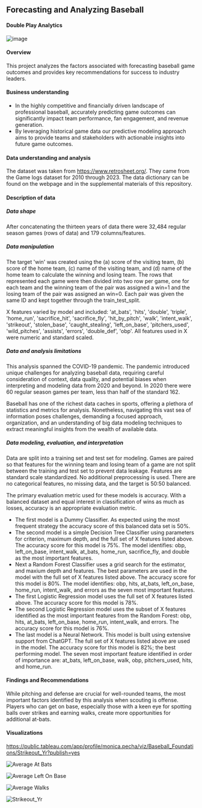 ## Forecasting and Analyzing Baseball
#### Double Play Analytics

![image](https://github.com/pecham1911/Double_Play_Analytics/assets/159095917/659eea84-0506-47f5-acad-eae626e2b7d7)

#### Overview
This project analyzes the factors associated with forecasting baseball game outcomes and provides key recommendations for success to industry leaders.

#### Business understanding
- In the highly competitive and financially driven landscape of professional baseball, accurately predicting game outcomes can significantly impact team performance, fan engagement, and revenue generation.
- By leveraging historical game data our predictive modeling approach aims to provide teams and stakeholders with actionable insights into future game outcomes.

#### Data understanding and analysis
The dataset was taken from https://www.retrosheet.org/. They came from the Game logs dataset for 2010 through 2023. The data dictionary can be found on the webpage and in the supplemental materials of this repository.

#### Description of data
##### Data shape
After concatenating the thirteen years of data there were 32,484 regular season games (rows of data) and 179 columns/features. 

##### Data manipulation
The target 'win' was created using the (a) score of the visiting team, (b) score of the home team, (c) name of the visiting team, and (d) name of the home team to calculate the winning and losing team. The rows that represented each game were then divided into two row per game, one for each team and the winning team of the pair was assigned a win=1 and the losing team of the pair was assigned an win=0. Each pair was given the same ID and kept together through the train_test_split. 

X features varied by model and included: 'at_bats', 'hits', 'double', 'triple', 'home_run', 'sacrifice_hit', 'sacrifice_fly', 'hit_by_pitch', 'walk', 'intent_walk', 'strikeout', 'stolen_base', 'caught_stealing', 'left_on_base', 'pitchers_used', 'wild_pitches', 'assists', 'errors', 'double_def', 'obp'. All features used in X were numeric and standard scaled. 

##### Data and analysis limitations
This analysis spanned the COVID-19 pandemic. The pandemic introduced unique challenges for analyzing baseball data, requiring careful consideration of context, data quality, and potential biases when interpreting and modeling data from 2020 and beyond. In 2020 there were 60 regular season games per team, less than half of the standard 162. 

Baseball has one of the richest data caches in sports, offering a plethora of statistics and metrics for analysis. Nonetheless, navigating this vast sea of information poses challenges, demanding a focused approach, organization, and an understanding of big data modeling techniques to extract meaningful insights from the wealth of available data.

##### Data modeling, evaluation, and interpretation
Data are split into a training set and test set for modeling. Games are paired so that features for the winning team and losing team of a game are not split between the training and test set to prevent data leakage. Features are standard scale standardized. No additional preprocessing is used. There are no categorical features, no missing data, and the target is 50:50 balanced. 

The primary evaluation metric used for these models is accuracy. With a balanced dataset and equal interest in classification of wins as much as losses, accuracy is an appropriate evaluation metric.

- The first model is a Dummy Classifier. As expected using the most frequent strategy the accuracy score of this balanced data set is 50%. 
- The second model is a simple Decision Tree Classifier using parameters for criterion, maximum depth, and the full set of X features listed above. The accuracy score for this model is 75%. The model identifies: obp, left_on_base, intent_walk, at_bats, home_run, sacrifice_fly, and double as the most important features.
- Next a Random Forest Classifier uses a grid search for the estimator, and maxium depth and features. The best parameters are used in the model with the full set of X features listed above. The accuracy score for this model is 80%. The model identifies: obp, hits, at_bats, left_on_base, home_run, intent_walk, and errors as the seven most important features.
- The first Logistic Regression model uses the full set of X features listed above. The accuracy score for this model is 78%.
- The second Logistic Regression model uses the subset of X features identified as the most important features from the Random Forest: obp, hits, at_bats, left_on_base, home_run, intent_walk, and errors. The accuracy score for this model is 76%.
- The last model is a Neural Network. This model is built using extensive support from ChatGPT. The full set of X features listed above are used in the model. The accuracy score for this model is 82%; the best performing model. The seven most important feature identified in order of importance are: at_bats, left_on_base, walk, obp, pitchers_used, hits, and home_run.

#### Findings and Recommendations
While pitching and defense are crucial for well-rounded teams, the most important factors identified by this analysis when scouting is offense. Players who can get on base, especially those with a keen eye for spotting balls over strikes and earning walks, create more opportunities for additional at-bats.

  
#### Visualizations

https://public.tableau.com/app/profile/monica.pecha/viz/Baseball_Foundations/Strikeout_Yr?publish=yes

![Average At Bats](https://github.com/pecham1911/Double_Play_Analytics/assets/159095917/47a570f3-4ee3-46d6-a775-c606cef784ff)


![Average Left On Base](https://github.com/pecham1911/Double_Play_Analytics/assets/159095917/e6435432-f975-41fe-a244-e83139ca89c9)


![Average Walks](https://github.com/pecham1911/Double_Play_Analytics/assets/159095917/26a08881-13b1-4357-b29a-d13467628444)


![Strikeout_Yr](https://github.com/pecham1911/Double_Play_Analytics/assets/159095917/1d634591-97f6-491b-967e-0addc69d447d)

